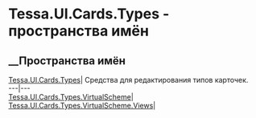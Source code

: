 # Tessa.UI.Cards.Types - пространства имён
## __Пространства имён
[Tessa.UI.Cards.Types](N_Tessa_UI_Cards_Types.htm)| Средства для
редактирования типов карточек.  
---|---  
[Tessa.UI.Cards.Types.VirtualScheme](N_Tessa_UI_Cards_Types_VirtualScheme.htm)|  
[Tessa.UI.Cards.Types.VirtualScheme.Views](N_Tessa_UI_Cards_Types_VirtualScheme_Views.htm)|
